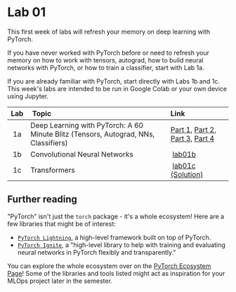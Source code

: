 # Lab 01

This first week of labs will refresh your memory on deep learning with PyTorch.

If you have never worked with PyTorch before or need to refresh your memory on how to work with tensors, autograd, how to build neural networks with PyTorch, or how to train a classifier, start with Lab 1a.

If you are already familiar with PyTorch, start directly with Labs 1b and 1c. This week's labs are intended to be run in Google Colab or your own device using Jupyter.

| Lab | Topic | Link |
|:---:|:---|:---|
| 1a | Deep Learning with PyTorch: A 60 Minute Blitz  (Tensors, Autograd, NNs, Classifiers) | [Part 1][1], [Part 2][2], [Part 3][3], [Part 4][4] |
| 1b | Convolutional Neural Networks | [lab01b](./lab01b.ipynb) |
| 1c | Transformers | [lab01c](./lab01c.ipynb) [(Solution)](./lab01c_sol.ipynb) |

## Further reading

"PyTorch" isn't just the `torch` package - it's a whole ecosystem! Here are a few libraries that might be of interest:

- [`PyTorch Lightning`](https://lightning.ai/docs/pytorch/stable/), a high-level framework built on top of PyTorch.
- [`PyTorch Ignite`](https://pytorch-ignite.ai/), a "high-level library to help with training and evaluating neural networks in PyTorch flexibly and transparently."

You can explore the whole ecosystem over on the [PyTorch Ecosystem Page](https://pytorch.org/ecosystem/)! Some of the libraries and tools listed might act as inspiration for your MLOps project later in the semester.

[1]: ./lab01a_01_tensor_tutorial.ipynb
[2]: ./lab01a_02_autograd_tutorial.ipynb
[3]: ./lab01a_03_neural_networks_tutorial.ipynb
[4]: ./lab01a_04_cifar10_tutorial.ipynb
